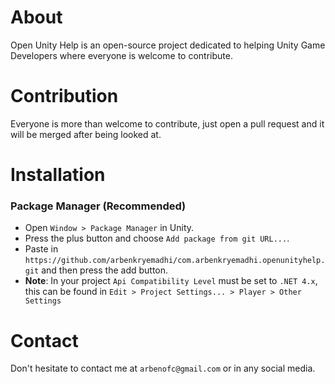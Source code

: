 # About
Open Unity Help is an open-source project dedicated to helping Unity Game Developers where everyone is welcome to contribute.

# Contribution
Everyone is more than welcome to contribute, just open a pull request and it will be merged after being looked at.

# Installation
### Package Manager (Recommended)
- Open `Window > Package Manager` in Unity.
- Press the plus button and choose `Add package from git URL...`.
- Paste in `https://github.com/arbenkryemadhi/com.arbenkryemadhi.openunityhelp.git` and then press the add button.
- __Note__: In your project `Api Compatibility Level` must be set to `.NET 4.x`, this can be found in `Edit > Project Settings... > Player > Other Settings`

# Contact
Don't hesitate to contact me at `arbenofc@gmail.com` or in any social media.
